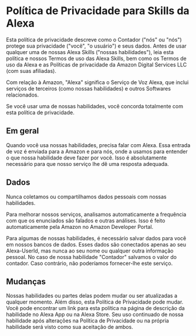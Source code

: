 # Política de Privacidade para Skills da Alexa 
 Esta política de privacidade descreve como o Contador ("nós" ou "nós") protege sua privacidade ("você", "o usuário") e seus dados.  Antes de usar qualquer uma de nossas Alexa Skills ("nossas habilidades"), leia esta política e nossos Termos de uso das Alexa Skills, bem como os Termos de uso da Alexa e as Políticas de privacidade da Amazon Digital Services LLC (com suas afiliadas).

 Com relação à Amazon, "Alexa" significa o Serviço de Voz Alexa, que inclui serviços de terceiros (como nossas habilidades) e outros Softwares relacionados.

 Se você usar uma de nossas habilidades, você concorda totalmente com esta política de privacidade.

 ## Em geral

 Quando você usa nossas habilidades, precisa falar com Alexa.  Essa entrada de voz é enviada para a Amazon e para nós, onde a usamos para entender o que nossa habilidade deve fazer por você.  Isso é absolutamente necessário para que nosso serviço lhe dê uma resposta adequada.

 ## Dados

 Nunca coletamos ou compartilhamos dados pessoais com nossas habilidades.

 Para melhorar nossos serviços, analisamos automaticamente a frequência com que os enunciados são falados e outras análises.  Isso é feito automaticamente pela Amazon no Amazon Developer Portal.

 Para algumas de nossas habilidades, é necessário salvar dados para você em nossos bancos de dados.  Esses dados são conectados apenas ao seu Alexa-UserId, mas nunca ao seu nome ou qualquer outra informação pessoal.  No caso de nossa habilidade "Contador" salvamos o valor do contador.  Caso contrário, não poderíamos fornecer-lhe este serviço.

 ## Mudanças

 Nossas habilidades ou partes delas podem mudar ou ser atualizadas a qualquer momento.  Além disso, esta Política de Privacidade pode mudar.  Você pode encontrar um link para esta política na página de descrição da habilidade no Alexa App ou na Alexa Store.  Seu uso continuado de nossa habilidade após alterações na Política de Privacidade ou na própria habilidade será visto como sua aceitação de ambos.
